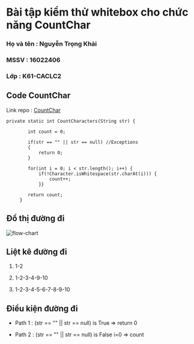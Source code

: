 # Bài tập kiểm thử whitebox cho chức năng CountChar
### Họ và tên : Nguyễn Trọng Khải
### MSSV : 16022406
### Lớp : K61-CACLC2
## Code CountChar
Link repo : [CountChar](https://github.com/TheAlgorithms/Java/blob/master/Others/CountChar.java)
```
private static int CountCharacters(String str) {

    	int count = 0;

    	if(str == "" || str == null) //Exceptions
		{ 
			return 0; 
		}

        for(int i = 0; i < str.length(); i++) {
        	if(!Character.isWhitespace(str.charAt(i))) {
        		count++;
			}}

        return count;
     }
```
## Đồ thị đường đi
![flow-chart](https://user-images.githubusercontent.com/25638649/56298178-e5648880-615b-11e9-9edb-a6117f2a7092.png)
## Liệt kê đường đi

1. 1-2

2. 1-2-3-4-9-10

3. 1-2-3-4-5-6-7-8-9-10

## Điều kiện đường đi

- Path 1 : (str == "" || str == null) is True => return 0

- Path 2 : (str == "" || str == null) is False i=0 => count
